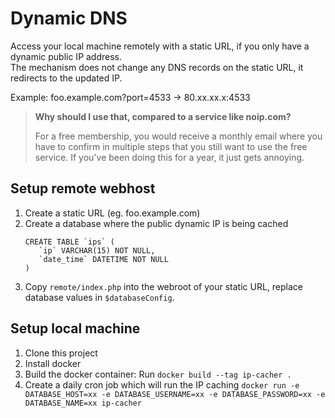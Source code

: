 # Dynamic DNS

Access your local machine remotely with a static URL, if you only have a dynamic public IP address.  
The mechanism does not change any DNS records on the static URL, it redirects to the updated IP.

Example: foo.example.com?port=4533 -> 80.xx.xx.x:4533

> **Why should I use that, compared to a service like noip.com?**
>
> For a free membership, you would receive a monthly email where you have to confirm in multiple steps that you still want to use the free service. If you've been doing this for a year, it just gets annoying.

## Setup remote webhost

1. Create a static URL (eg. foo.example.com)
2. Create a database where the public dynamic IP is being cached
   ```
   CREATE TABLE `ips` (
      `ip` VARCHAR(15) NOT NULL,
      `date_time` DATETIME NOT NULL
   )
   ```
3. Copy `remote/index.php` into the webroot of your static URL, replace database values in `$databaseConfig`.

## Setup local machine

1. Clone this project
2. Install docker
3. Build the docker container: Run `docker build --tag ip-cacher .`
4. Create a daily cron job which will run the IP caching `docker run -e DATABASE_HOST=xx -e DATABASE_USERNAME=xx -e DATABASE_PASSWORD=xx -e DATABASE_NAME=xx ip-cacher`